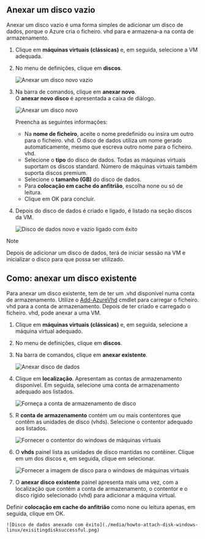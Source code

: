 


## <a name="attach-an-empty-disk"></a>Anexar um disco vazio
Anexar um disco vazio é uma forma simples de adicionar um disco de dados, porque o Azure cria o ficheiro. vhd para e armazena-a na conta de armazenamento.

1. Clique em **máquinas virtuais (clássicas)** e, em seguida, selecione a VM adequada.

2. No menu de definições, clique em **discos**.

   ![Anexar um disco novo vazio](./media/howto-attach-disk-windows-linux/menudisksattachnew.png)

3. Na barra de comandos, clique em **anexar novo**.  
    O **anexar novo disco** é apresentada a caixa de diálogo.

    ![Anexar um disco novo](./media/howto-attach-disk-windows-linux/newdiskdetail.png)

    Preencha as seguintes informações:
    - Na **nome de ficheiro**, aceite o nome predefinido ou insira um outro para o ficheiro. vhd. O disco de dados utiliza um nome gerado automaticamente, mesmo que escreva outro nome para o ficheiro. vhd.
    - Selecione o **tipo** do disco de dados. Todas as máquinas virtuais suportam os discos standard. Número de máquinas virtuais também suporta discos premium.
    - Selecione o **tamanho (GB)** do disco de dados.
    - Para **colocação em cache do anfitrião**, escolha none ou só de leitura.
    - Clique em OK para concluir.

4. Depois do disco de dados é criado e ligado, é listado na seção discos da VM.

   ![Disco de dados novo e vazio ligado com êxito](./media/howto-attach-disk-windows-linux/newdiskemptysuccessful.png)

> [!NOTE]
> Depois de adicionar um disco de dados, terá de iniciar sessão na VM e inicializar o disco para que possa ser utilizado.

## <a name="how-to-attach-an-existing-disk"></a>Como: anexar um disco existente
Para anexar um disco existente, tem de ter um .vhd disponível numa conta de armazenamento. Utilize o [Add-AzureVhd](https://msdn.microsoft.com/library/azure/dn495173.aspx) cmdlet para carregar o ficheiro. vhd para a conta de armazenamento. Depois de ter criado e carregado o ficheiro. vhd, pode anexar a uma VM.

1. Clique em **máquinas virtuais (clássicas)** e, em seguida, selecione a máquina virtual adequado.

2. No menu de definições, clique em **discos**.

3. Na barra de comandos, clique em **anexar existente**.

    ![Anexar disco de dados](./media/howto-attach-disk-windows-linux/menudisksattachexisting.png)

4. Clique em **localização**. Apresentam as contas de armazenamento disponível. Em seguida, selecione uma conta de armazenamento adequado aos listados.

    ![Forneça a conta de armazenamento de disco](./media/howto-attach-disk-windows-linux/existdiskstorageaccounts.png)

5. R **conta de armazenamento** contém um ou mais contentores que contêm as unidades de disco (vhds). Selecione o contentor adequado aos listados.

    ![Fornecer o contentor do windows de máquinas virtuais](./media/howto-attach-disk-windows-linux/existdiskcontainers.png)

6. O **vhds** painel lista as unidades de disco mantidas no contêiner. Clique em um dos discos e, em seguida, clique em selecionar.

    ![Fornecer a imagem de disco para o windows de máquinas virtuais](./media/howto-attach-disk-windows-linux/existdiskvhds.png)

7. O **anexar disco existente** painel apresenta mais uma vez, com a localização que contém a conta de armazenamento, o contentor e o disco rígido selecionado (vhd) para adicionar a máquina virtual.

  Definir **colocação em cache do anfitrião** como none ou leitura apenas, em seguida, clique em OK.

    ![Disco de dados anexado com êxito](./media/howto-attach-disk-windows-linux/exisitingdisksuccessful.png)
